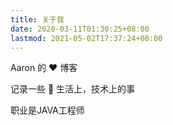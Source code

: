 ```yaml
---
title: 关于我
date: 2020-03-11T01:30:25+08:00
lastmod: 2021-05-02T17:37:24+08:00
---
```


Aaron 的 ❤️ 博客

记录一些 🌈 生活上，技术上的事

职业是JAVA工程师

